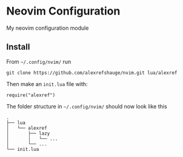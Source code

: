# Neovim Configuration
My neovim configuration module

## Install
From `~/.config/nvim/` run

`git clone https://github.com/alexrefshauge/nvim.git lua/alexref`

Then make an `init.lua` file with:

`require("alexref")`

The folder structure in `~/.config/nvim/` should now look like this

```
.
├── lua
│   └── alexref
│       ├── lazy
│       │   └── ...
│       └── ...
└── init.lua
```
